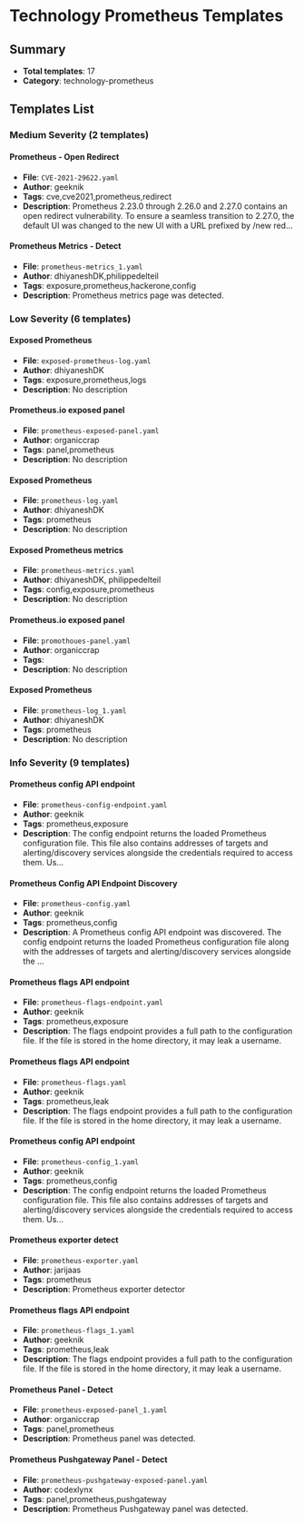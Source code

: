 # Technology Prometheus Templates

## Summary
- **Total templates**: 17
- **Category**: technology-prometheus

## Templates List

### Medium Severity (2 templates)

#### Prometheus  - Open Redirect
- **File**: `CVE-2021-29622.yaml`
- **Author**: geeknik
- **Tags**: cve,cve2021,prometheus,redirect
- **Description**: Prometheus 2.23.0 through 2.26.0 and 2.27.0 contains an open redirect vulnerability. To ensure a seamless transition to 2.27.0, the default UI was changed to the new UI with a URL prefixed by /new red...

#### Prometheus Metrics - Detect
- **File**: `prometheus-metrics_1.yaml`
- **Author**: dhiyaneshDK,philippedelteil
- **Tags**: exposure,prometheus,hackerone,config
- **Description**: Prometheus metrics page was detected.

### Low Severity (6 templates)

#### Exposed Prometheus
- **File**: `exposed-prometheus-log.yaml`
- **Author**: dhiyaneshDK
- **Tags**: exposure,prometheus,logs
- **Description**: No description

#### Prometheus.io exposed panel
- **File**: `prometheus-exposed-panel.yaml`
- **Author**: organiccrap
- **Tags**: panel,prometheus
- **Description**: No description

#### Exposed Prometheus
- **File**: `prometheus-log.yaml`
- **Author**: dhiyaneshDK
- **Tags**: prometheus
- **Description**: No description

#### Exposed Prometheus metrics
- **File**: `prometheus-metrics.yaml`
- **Author**: dhiyaneshDK, philippedelteil
- **Tags**: config,exposure,prometheus
- **Description**: No description

#### Prometheus.io exposed panel
- **File**: `promothoues-panel.yaml`
- **Author**: organiccrap
- **Tags**: 
- **Description**: No description

#### Exposed Prometheus
- **File**: `prometheus-log_1.yaml`
- **Author**: dhiyaneshDK
- **Tags**: prometheus
- **Description**: No description

### Info Severity (9 templates)

#### Prometheus config API endpoint
- **File**: `prometheus-config-endpoint.yaml`
- **Author**: geeknik
- **Tags**: prometheus,exposure
- **Description**: The config endpoint returns the loaded Prometheus configuration file. This file also contains addresses of targets and alerting/discovery services alongside the credentials required to access them. Us...

#### Prometheus Config API Endpoint Discovery
- **File**: `prometheus-config.yaml`
- **Author**: geeknik
- **Tags**: prometheus,config
- **Description**: A Prometheus config API endpoint was discovered. The config endpoint returns the loaded Prometheus configuration file along with the addresses of targets and alerting/discovery services alongside the ...

#### Prometheus flags API endpoint
- **File**: `prometheus-flags-endpoint.yaml`
- **Author**: geeknik
- **Tags**: prometheus,exposure
- **Description**: The flags endpoint provides a full path to the configuration file. If the file is stored in the home directory, it may leak a username.

#### Prometheus flags API endpoint
- **File**: `prometheus-flags.yaml`
- **Author**: geeknik
- **Tags**: prometheus,leak
- **Description**: The flags endpoint provides a full path to the configuration file. If the file is stored in the home directory, it may leak a username.

#### Prometheus config API endpoint
- **File**: `prometheus-config_1.yaml`
- **Author**: geeknik
- **Tags**: prometheus,config
- **Description**: The config endpoint returns the loaded Prometheus configuration file. This file also contains addresses of targets and alerting/discovery services alongside the credentials required to access them. Us...

#### Prometheus exporter detect
- **File**: `prometheus-exporter.yaml`
- **Author**: jarijaas
- **Tags**: prometheus
- **Description**: Prometheus exporter detector

#### Prometheus flags API endpoint
- **File**: `prometheus-flags_1.yaml`
- **Author**: geeknik
- **Tags**: prometheus,leak
- **Description**: The flags endpoint provides a full path to the configuration file. If the file is stored in the home directory, it may leak a username.

#### Prometheus Panel - Detect
- **File**: `prometheus-exposed-panel_1.yaml`
- **Author**: organiccrap
- **Tags**: panel,prometheus
- **Description**: Prometheus panel was detected.

#### Prometheus Pushgateway Panel - Detect
- **File**: `prometheus-pushgateway-exposed-panel.yaml`
- **Author**: codexlynx
- **Tags**: panel,prometheus,pushgateway
- **Description**: Prometheus Pushgateway panel was detected.

